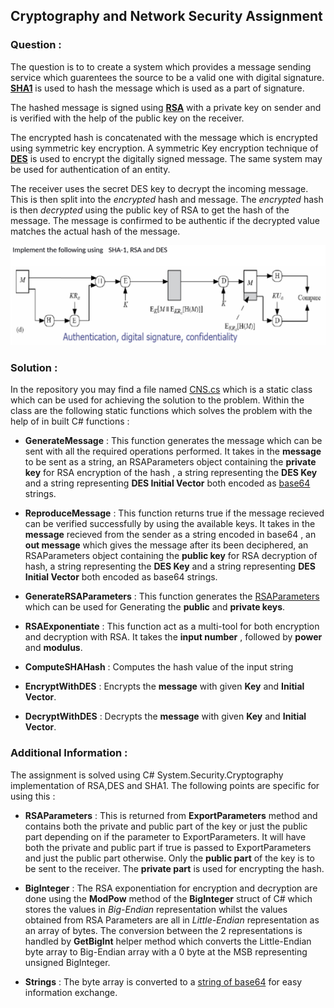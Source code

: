 ## Cryptography and Network Security Assignment

### **Question :**

The question is to to create a system which provides a message sending service which guarentees the source to be a valid one with digital signature. 
**[SHA1](https://en.wikipedia.org/wiki/SHA-1)** is used to hash the message which is used as a part of signature.

The hashed message is signed using **[RSA](https://en.wikipedia.org/wiki/RSA_%28cryptosystem%29)** with a private key on sender and is verified with the help of the public key on the receiver.

The encrypted hash is concatenated with the message which is encrypted using symmetric key encryption.
A symmetric Key encryption technique of **[DES](https://en.wikipedia.org/wiki/Data_Encryption_Standard)** is used to encrypt the digitally signed message. The same system may be used for authentication of an entity.

The receiver uses the secret DES key to decrypt the incoming message. This is then split into the *encrypted* hash and message.
The *encrypted* hash is then *decrypted* using the public key of RSA to get the hash of the message.
The message is confirmed to be authentic if the decrypted value matches the actual hash of the message.

![Question](https://github.com/AkhilMenon007/CNS-Assignment/blob/master/CNS_ProgrammingAssignment/Question.PNG)

### **Solution :**

In the repository you may find a file named [CNS.cs](https://github.com/AkhilMenon007/CNS-Assignment/blob/master/CNS.cs) which is a static class which can be used for achieving the solution to the problem. Within the class are the following static functions which solves the problem with the help of in built C# functions  : 

 - **GenerateMessage** : This function generates the message which can be sent with all the required operations performed. It takes in the **message** to be sent as a string, an RSAParameters object containing the **private key** for RSA encryption of the hash , a string representing the **DES Key** and a string representing **DES Initial Vector** both encoded as [base64](https://en.wikipedia.org/wiki/Base64) strings.
 -  **ReproduceMessage** : This function returns true if the message recieved can be verified successfully by using the available keys. It takes in the **message** recieved from the sender as a string encoded in base64 , an **out message** which gives the message after its been deciphered, an RSAParameters object containing the **public key** for RSA decryption of hash, a string representing the **DES Key** and a string representing **DES Initial Vector** both encoded as base64 strings.
 -  **GenerateRSAParameters** : This function generates the [RSAParameters](https://docs.microsoft.com/en-us/dotnet/api/system.security.cryptography.rsaparameters?view=netframework-4.8) which can be used for Generating the **public** and **private keys**.
 
 -  **RSAExponentiate** : This function act as a multi-tool for both encryption and decryption  with RSA. It takes the **input number** , followed by **power** and **modulus**.
 
 - **ComputeSHAHash** : Computes the hash value of the input string
 
 - **EncryptWithDES** : Encrypts the **message** with given **Key** and **Initial Vector**.
 
 - **DecryptWithDES** : Decrypts the **message** with given **Key** and **Initial Vector**.

### **Additional Information :**

The assignment is solved using C# System.Security.Cryptography implementation of RSA,DES and SHA1. The following points are specific for using this :

 - **RSAParameters** : This is returned from **ExportParameters** method and contains both the private and public part of the key or just the public part depending on if the parameter to ExportParameters. It will have both the private and public part if true is passed to ExportParameters and just the public part otherwise. Only the **public part** of the key is to be sent to the receiver. The **private part** is used for encrypting the hash.
 
 - **BigInteger** : The RSA exponentiation for encryption and decryption are done using the **ModPow** method of the **BigInteger** struct of C# which stores the values in *Big-Endian* representation whilst the values obtained from RSA Parameters are all in *Little-Endian* representation as an array of bytes. The conversion between the 2 representations is handled by **GetBigInt** helper method which converts the Little-Endian byte array to Big-Endian array with a 0 byte at the MSB representing unsigned BigInteger.
 
 - **Strings** : The byte array is converted to a [string of base64](https://en.wikipedia.org/wiki/Base64) for easy information exchange.
